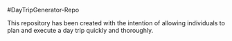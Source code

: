 #DayTripGenerator-Repo

This repository has been created with the intention of allowing individuals to plan and execute a day trip quickly and thoroughly.

